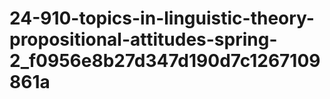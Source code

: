 # 24-910-topics-in-linguistic-theory-propositional-attitudes-spring-2_f0956e8b27d347d190d7c1267109861a